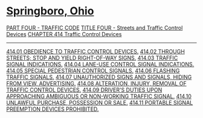 [Springboro, Ohio](indexee20.html)
==================================

[PART FOUR - TRAFFIC CODE](1b19a412.html) [TITLE FOUR - Streets and
Traffic Control Devices](1d3da412.html) [CHAPTER 414 Traffic Control
Devices](1d7fa412.html)

* * * * *

[414.01 OBEDIENCE TO TRAFFIC CONTROL DEVICES.](1d97a412.html) [414.02
THROUGH STREETS; STOP AND YIELD RIGHT-OF-WAY SIGNS.](1d9ea412.html)
[414.03 TRAFFIC SIGNAL INDICATIONS.](1da8a412.html) [414.04 LANE-USE
CONTROL SIGNAL INDICATIONS.](1dd2a412.html) [414.05 SPECIAL PEDESTRIAN
CONTROL SIGNALS.](1ddea412.html) [414.06 FLASHING TRAFFIC
SIGNALS.](1de9a412.html) [414.07 UNAUTHORIZED SIGNS AND SIGNALS, HIDING
FROM VIEW, ADVERTISING.](1deca412.html) [414.08 ALTERATION, INJURY,
REMOVAL OF TRAFFIC CONTROL DEVICES.](1df3a412.html) [414.09 DRIVER'S
DUTIES UPON APPROACHING AMBIGUOUS OR NON-WORKING TRAFFIC
SIGNAL.](1dfda412.html) [414.10 UNLAWFUL PURCHASE, POSSESSION OR
SALE.](1e06a412.html) [414.11 PORTABLE SIGNAL PREEMPTION DEVICES
PROHIBITED.](1e15a412.html)
